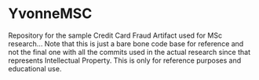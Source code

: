 # YvonneMSC
Repository for the sample Credit Card Fraud Artifact used for MSc research... Note that this is just a bare bone code base for reference and not the final one with all the commits used in the actual research since that represents Intellectual Property. This is only for reference purposes and educational use. 
